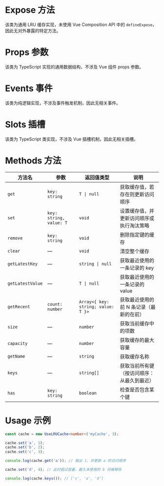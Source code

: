 # Expose 方法

该类为通用 LRU 缓存实现，未使用 Vue Composition API 中的 `defineExpose`，因此无对外暴露的特定方法。

# Props 参数

该类为 TypeScript 实现的通用数据结构，不涉及 Vue 组件 props 参数。

# Events 事件

该类为纯逻辑实现，不涉及事件触发机制，因此无相关事件。

# Slots 插槽

该类为 TypeScript 类实现，不涉及 Vue 插槽机制，因此无相关插槽。

# Methods 方法

| 方法名         | 参数                        | 返回值类型             | 说明                                                         |
|--------------|---------------------------|---------------------|------------------------------------------------------------|
| `get`        | `key: string`             | `T \| null`         | 获取缓存值，若存在则更新访问顺序                                       |
| `set`        | `key: string, value: T`   | `void`              | 设置缓存值，并更新访问顺序或执行淘汰策略                                   |
| `remove`     | `key: string`             | `void`              | 删除指定键的缓存                                                     |
| `clear`      | —                         | `void`              | 清空整个缓存                                                         |
| `getLatestKey` | —                       | `string \| null`    | 获取最近使用的一条记录的 key                                           |
| `getLatestValue` | —                     | `T \| null`         | 获取最近使用的一条记录的 value                                          |
| `getRecent`  | `count: number`           | `Array<{ key: string; value: T }>` | 获取最近使用的前 N 条记录（最新的在前）                                    |
| `size`       | —                         | `number`            | 获取当前缓存中的项数                                                  |
| `capacity`   | —                         | `number`            | 获取缓存的最大容量                                                  |
| `getName`    | —                         | `string`            | 获取缓存名称                                                       |
| `keys`       | —                         | `string[]`          | 获取当前所有键（按访问顺序：从最久到最近）                                    |
| `has`        | `key: string`             | `boolean`           | 检查是否包含某个键                                                   |

# Usage 示例

```ts
const cache = new UseLRUCache<number>('myCache', 3);

cache.set('a', 1);
cache.set('b', 2);
cache.set('c', 3);

console.log(cache.get('a')); // 输出 1，并更新 a 的访问顺序

cache.set('d', 4); // 此时超过容量，最久未使用的 b 将被移除

console.log(cache.keys()); // ['c', 'a', 'd']
```
